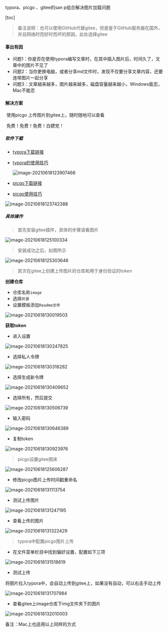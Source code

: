typora、picgo 、gitee的san p组合解决图片加载问题

[toc]

> 备注说明：也可以使用GitHub代替gitee，但是鉴于GitHub服务器在国外，并且网络时而好时而坏的原因，此处选择gitee

#### 事出有因

- 问题1：你是否在使用typora编写文章时，在其中插入图片后，时间久了，文章中的图片不见了
- 问题2：当你更换电脑，或者分享md文件时，发现不仅要分享文章内容，还要连带图片一起分享
- 问题3：文章越来越多，图片越来越多，磁盘容量越来越小，Windows能忍，Mac不能忍

#### 解决方案

​		使用picgo 上传图片到gitee上，随时随地可以查看

​		免费！免费！免费！白嫖党！

##### 软件下载

- [typora下载链接](https://typora.io/)

- [typora的使用技巧](https://www.cnblogs.com/hider/p/11614688.html)

  ![image-20210618123907466](https://gitee.com/laoyouji1018/images/raw/master/img/20210618123907.png)

- [picgo下载链接](https://github.com/Molunerfinn/PicGo/releases)
- [picgo使用技巧](https://picgo.github.io/PicGo-Doc/zh/guide/config.html)

![image-20210618123742388](https://gitee.com/laoyouji1018/images/raw/master/img/20210618123742.png)

##### 具体操作

> 首先安装gitee插件，具体的步骤请看图片

![image-20210618125100334](https://gitee.com/laoyouji1018/images/raw/master/img/20210618125100.png)

> 安装成功之后，如图所示

![image-20210618125303646](https://gitee.com/laoyouji1018/images/raw/master/img/20210618125303.png)

> 其次在gitee上创建上传图片的仓库和用于身份验证的token

**创建仓库**

- 仓库名称`image`
- 选择`开源`
- 设置模板添加`Readme文件`

![image-20210618130019503](https://gitee.com/laoyouji1018/images/raw/master/img/20210618130019.png)

**获取token**

- 进入设置

![image-20210618130247825](https://gitee.com/laoyouji1018/images/raw/master/img/20210618130247.png)

- 选择私人令牌

![image-20210618130318282](https://gitee.com/laoyouji1018/images/raw/master/img/20210618130318.png)

- 选择生成新令牌

![image-20210618130409652](https://gitee.com/laoyouji1018/images/raw/master/img/20210618130409.png)

- 选择所有，然后提交

![image-20210618130506739](https://gitee.com/laoyouji1018/images/raw/master/img/20210618130506.png)

- 输入密码

![image-20210618130646389](https://gitee.com/laoyouji1018/images/raw/master/img/20210618130646.png)

- 复制token

![image-20210618130923976](https://gitee.com/laoyouji1018/images/raw/master/img/20210618130924.png)

> picgo设置gitee图床

![image-20210618125606287](https://gitee.com/laoyouji1018/images/raw/master/img/20210618125606.png)

- 修改picgo图片上传时间戳重命名

![image-20210618131113754](https://gitee.com/laoyouji1018/images/raw/master/img/20210618131113.png)

- 测试上传图片

![image-20210618131247195](https://gitee.com/laoyouji1018/images/raw/master/img/20210618131247.png)

- 查看上传的图片

![image-20210618131322429](https://gitee.com/laoyouji1018/images/raw/master/img/20210618131322.png)

> typora中配置picgo图片上传

- 在文件菜单栏目中找到偏好设置，配置如下三项

![image-20210618131518619](https://gitee.com/laoyouji1018/images/raw/master/img/20210618131518.png)

- 测试上传

将图片拉入typora中，会自动上传到gitee上，如果没有自动，可以右击手动上传

![image-20210618131707984](https://gitee.com/laoyouji1018/images/raw/master/img/20210618131708.png)

- 查看gitee上image仓库下img文件夹下的图片

![image-20210618132010003](https://gitee.com/laoyouji1018/images/raw/master/img/20210618132010.png)

备注：Mac上也适用以上同样的方式
